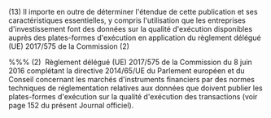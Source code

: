 (13) Il importe en outre de déterminer l'étendue de cette publication et ses caractéristiques essentielles, y compris l'utilisation que les entreprises d'investissement font des données sur la qualité d'exécution disponibles auprès des plates-formes d'exécution en application du règlement délégué (UE) 2017/575 de la Commission (2)

%%% (2)  Règlement délégué (UE) 2017/575 de la Commission du 8 juin 2016 complétant la directive 2014/65/UE du Parlement européen et du Conseil concernant les marchés d'instruments financiers par des normes techniques de réglementation relatives aux données que doivent publier les plates-formes d'exécution sur la qualité d'exécution des transactions (voir page 152 du présent Journal officiel).